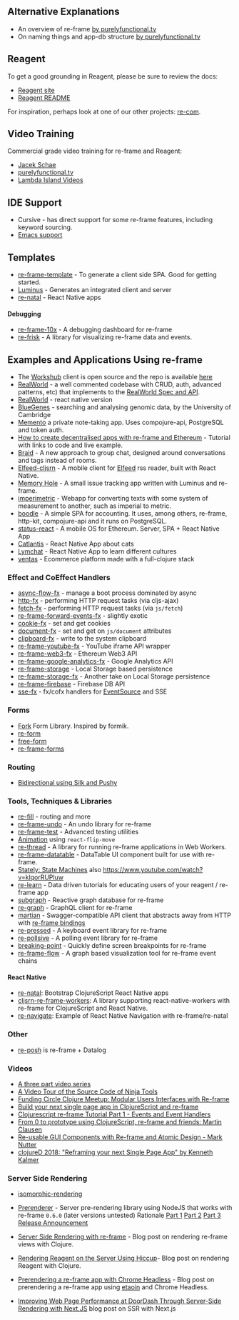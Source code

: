 ## Alternative Explanations

  - An overview of re-frame [by purelyfunctional.tv](https://purelyfunctional.tv/guide/re-frame-building-blocks/)
  - On naming things and app-db structure [by purelyfunctional.tv](https://purelyfunctional.tv/guide/database-structure-in-re-frame/)

## Reagent


To get a good grounding in Reagent, please be sure to review the docs:

  - [Reagent site](http://reagent-project.github.io/)
  - [Reagent README](https://github.com/reagent-project/reagent/blob/master/doc/README.md)

For inspiration, perhaps look at one of our other projects: [re-com](https://github.com/Day8/re-com).

## Video Training

Commercial grade video training for re-frame and Reagent:

  - [Jacek Schae](https://www.jacekschae.com/)
  - [purelyfunctional.tv](https://purelyfunctional.tv/courses/understanding-re-frame/)
  - [Lambda Island Videos](https://lambdaisland.com/collections/react-reagent-re-frame)

## IDE Support 

*  Cursive - has direct support for some re-frame features, including keyword sourcing.
*  [Emacs support](https://github.com/oliyh/re-jump.el)

## Templates

* [re-frame-template](https://github.com/day8/re-frame-template) - To generate a client side SPA. Good for getting started.
* [Luminus](http://www.luminusweb.net) - Generates an integrated client and server
* [re-natal](https://github.com/drapanjanas/re-natal) - React Native apps

#### Debugging

* [re-frame-10x](https://github.com/day8/re-frame-10x) - A debugging dashboard for re-frame
* [re-frisk](https://github.com/flexsurfer/re-frisk) - A library for visualizing re-frame data and events.

## Examples and Applications Using re-frame

* The [Workshub](https://www.works-hub.com/) client is open source and the repo is available [here](https://github.com/WorksHub/client)
* [RealWorld](https://github.com/jacekschae/conduit) - a well commented codebase with CRUD, auth, advanced patterns, etc) that implements to the [RealWorld Spec and API](https://github.com/gothinkster/realworld).
* [RealWorld](https://github.com/flexsurfer/conduitrn) - react native version 
* [BlueGenes](https://github.com/intermine/bluegenes) - searching and analysing genomic data, by the University of Cambridge
* [Memento](https://gitlab.com/Numergent/memento) a private note-taking app. Uses compojure-api, PostgreSQL and token auth.
* [How to create decentralised apps with re-frame and Ethereum](https://medium.com/@matus.lestan/how-to-create-decentralised-apps-with-clojurescript-re-frame-and-ethereum-81de24d72ff5#.b9xh9xnis) - Tutorial with links to code and live example.
* [Braid](https://github.com/braidchat/braid) - A new approach to group chat, designed around conversations and tags instead of rooms.
* [Elfeed-cljsrn](https://github.com/areina/elfeed-cljsrn) - A mobile client for [Elfeed](https://github.com/skeeto/elfeed) rss reader, built with React Native.
* [Memory Hole](https://github.com/yogthos/memory-hole) - A small issue tracking app written with Luminus and re-frame.
* [imperimetric](https://github.com/Dexterminator/imperimetric) - Webapp for converting texts with some system of measurement to another, such as imperial to metric.
* [boodle](https://github.com/manuel-uberti/boodle) - A simple SPA for
  accounting. It uses, among others, re-frame, http-kit, compojure-api and it
  runs on PostgreSQL.
* [status-react](https://github.com/status-im/status-react) - A mobile OS for Ethereum. Server, SPA + React Native App
* [Catlantis](https://github.com/madvas/catlantis) - React Native App about cats
* [Lymchat](https://github.com/tiensonqin/lymchat) - React Native App to learn different cultures
* [ventas](https://github.com/JoelSanchez/ventas) - Ecommerce platform made with a full-clojure stack

### Effect and CoEffect Handlers

* [async-flow-fx](https://github.com/day8/re-frame-async-flow-fx) - manage a boot process dominated by async
* [http-fx](https://github.com/day8/re-frame-http-fx) - performing HTTP request tasks (via cljs-ajax)
* [fetch-fx](https://github.com/superstructor/re-frame-fetch-fx) - performing HTTP request tasks (via `js/fetch`)
* [re-frame-forward-events-fx](https://github.com/day8/re-frame-forward-events-fx) - slightly exotic
* [cookie-fx](https://github.com/SMX-LTD/re-frame-cookie-fx) - set and get cookies
* [document-fx](https://github.com/SMX-LTD/re-frame-document-fx) - set and get on `js/document` attributes
* [clipboard-fx](https://github.com/superstructor/re-frame-clipboard-fx) - write to the system clipboard
* [re-frame-youtube-fx](https://github.com/micmarsh/re-frame-youtube-fx) - YouTube iframe API wrapper
* [re-frame-web3-fx](https://github.com/madvas/re-frame-web3-fx) - Ethereum Web3 API
* [re-frame-google-analytics-fx](https://github.com/madvas/re-frame-google-analytics-fx) - Google Analytics API
* [re-frame-storage](https://github.com/akiroz/re-frame-storage) - Local Storage based persistence
* [re-frame-storage-fx](https://github.com/deg/re-frame-storage-fx) - Another take on Local Storage persistence
* [re-frame-firebase](https://github.com/deg/re-frame-firebase) - Firebase DB API
* [sse-fx](https://github.com/yetanalytics/sse-fx) - fx/cofx handlers for [EventSource](https://developer.mozilla.org/en-US/docs/Web/API/EventSource) and SSE

### Forms 

* [Fork](https://github.com/luciodale/fork) Form Library. Inspired by formik.
* [re-form](https://github.com/HealthSamurai/re-form)
* [free-form](https://github.com/pupeno/free-form)
* [re-frame-forms](https://github.com/tomasd/re-frame-forms)

### Routing

* [Bidirectional using Silk and Pushy](https://pupeno.com/2015/08/18/no-hashes-bidirectional-routing-in-re-frame-with-silk-and-pushy/)

### Tools, Techniques & Libraries

* [re-fill](https://github.com/metosin/re-fill) - routing and more  
* [re-frame-undo](https://github.com/day8/re-frame-undo) - An undo library for re-frame
* [re-frame-test](https://github.com/day8/re-frame-test) - Advanced testing utilities
* [Animation](http://www.upgradingdave.com/blog/posts/2016-12-17-permutation.html) using `react-flip-move`
* [re-thread](https://github.com/yetanalytics/re-thread) - A library for running re-frame applications in Web Workers.
* [re-frame-datatable](https://github.com/kishanov/re-frame-datatable) - DataTable UI component built for use with re-frame.
* [Stately: State Machines](https://github.com/nodename/stately) also https://www.youtube.com/watch?v=klqorRUPluw
* [re-learn](https://github.com/oliyh/re-learn) - Data driven tutorials for educating users of your reagent / re-frame app
* [subgraph](https://github.com/vimsical/subgraph) - Reactive graph database for re-frame
* [re-graph](https://github.com/oliyh/re-graph) - GraphQL client for re-frame
* [martian](https://github.com/oliyh/martian) - Swagger-compatible API client that abstracts away from HTTP with [re-frame bindings](https://github.com/oliyh/martian/tree/master/re-frame)
* [re-pressed](https://github.com/gadfly361/re-pressed) - A keyboard event library for re-frame
* [re-pollsive](https://github.com/gadfly361/re-pollsive) - A polling event library for re-frame
* [breaking-point](https://github.com/gadfly361/breaking-point) - Quickly define screen breakpoints for re-frame
* [re-frame-flow](https://github.com/ertugrulcetin/re-frame-flow) - A graph based visualization tool for re-frame event chains


#### React Native

* [re-natal](https://github.com/drapanjanas/re-natal): Bootstrap ClojureScript React Native apps
* [cljsrn-re-frame-workers](https://github.com/seantempesta/cljsrn-re-frame-workers): A library supporting react-native-workers with re-frame for ClojureScript and React Native.
* [re-navigate](https://github.com/vikeri/re-navigate): Example of React Native Navigation with re-frame/re-natal

### Other

* [re-posh](https://github.com/denistakeda/re-posh) is re-frame + Datalog

### Videos

* [A three part video series](https://www.youtube.com/playlist?list=PLUGfdBfjve9WFJMvE8JrpGYK6OTWWo1QS)
* [A Video Tour of the Source Code of Ninja Tools](https://carouselapps.com/2015/12/02/tour-of-the-source-code-of-ninja-tools/)
* [Funding Circle Clojure Meetup: Modular Users Interfaces with Re-frame](https://youtu.be/b_uum_iYShE)
* [Build your next single page app in ClojureScript and re-frame](https://youtu.be/Pq5oof3SJXA)
* [Clojurescript re-frame Tutorial Part 1 - Events and Event Handlers](https://youtu.be/Xo6W300s1Xs)
* [From 0 to prototype using ClojureScript, re-frame and friends: Martin Clausen](https://youtu.be/DdkwNTgtIJ0)
* [Re-usable GUI Components with Re-frame and Atomic Design - Mark Nutter](https://youtu.be/JCY_cHzklRs)
* [clojureD 2018: "Reframing your next Single Page App" by Kenneth Kalmer](https://youtu.be/x6z2-P1MpUw)

### Server Side Rendering

* [isomorphic-rendering](http://techascent.com/blog/isomorphic-rendering.html)
* [Prerenderer](https://github.com/pupeno/prerenderer) - Server pre-rendering library using NodeJS that works with re-frame `0.6.0` (later versions untested)
   Rationale [Part 1](https://carouselapps.com/2015/09/14/isomorphic-clojurescriptjavascript-for-pre-rendering-single-page-applications-part-2/)
   [Part 2](https://carouselapps.com/2015/09/14/isomorphic-clojurescriptjavascript-for-pre-rendering-single-page-applications-part-2/)
   [Part 3](https://pupeno.com/2015/10/02/isomorphic-javascript-with-clojurescript-for-pre-rendering-single-page-applications-part-3/)
   [Release Announcement](https://pupeno.com/2015/12/13/prerenderer-0-2-0-released/)

* [Server Side Rendering with re-frame](http://davidtanzer.net/server_side_rendering_with_re_frame) - Blog post on rendering re-frame views with Clojure.

* [Rendering Reagent on the Server Using Hiccup](http://yogthos.net/posts/2015-11-24-Serverside-Reagent.html)- Blog post on rendering Reagent with Clojure.

* [Prerendering a re-frame app with Chrome Headless](https://medium.com/@joelsanchezclj/prerendering-a-re-frame-app-with-chrome-headless-bb875de31fd0) - Blog post on prerendering a re-frame app using [etaoin](https://github.com/igrishaev/etaoin) and Chrome Headless.

* [Improving Web Page Performance at DoorDash Through Server-Side Rendering with Next.JS](https://doordash.engineering/2022/03/29/improving-web-page-performance-at-doordash-throughserver-side-rendering-with-next-js/) blog post on SSR with Next.js
